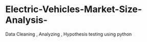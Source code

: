 # Electric-Vehicles-Market-Size-Analysis-
Data Cleaning , Analyzing , Hypothesis testing using python
